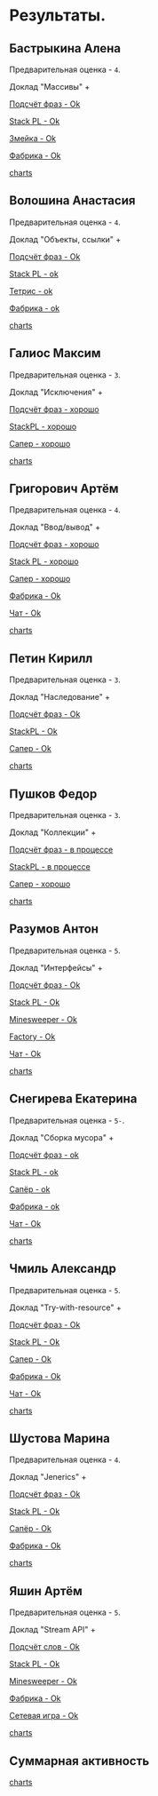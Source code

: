 # Результаты.

## Бастрыкина Алена

Предварительная оценка - `4`.

Доклад "Массивы" +

[Подсчёт фраз - Ok](/2018.java/results/bastrykina/)

[Stack PL - Ok](/2018.java/results/bastrykina/#2)

[Змейка - Ok](/2018.java/results/bastrykina/#3)

[Фабрика - Ok](/2018.java/results/bastrykina/#4)

[charts](/charts.16203/bastrykina/index.html)


## Волошина Анастасия

Предварительная оценка - `4`.

Доклад "Объекты, ссылки" +

[Подсчёт фраз - Ok](/2018.java/results/voloshina/)

[Stack PL - ok](/2018.java/results/voloshina/#2)

[Тетрис - ok](/2018.java/results/voloshina/#3)

[Фабрика - ok](/2018.java/results/voloshina/#4)

[charts](/charts.16203/voloshina/index.html)


## Галиос Максим

Предварительная оценка - `3`.

Доклад "Исключения" +

[Подсчёт фраз - хорошо](/2018.java/results/galios/)

[StackPL - хорошо](/2018.java/results/galios/#2)

[Сапер - хорошо](/2018.java/results/galios/#3)

[charts](/charts.16203/galios/index.html)


## Григорович Артём

Предварительная оценка - `4`.

Доклад "Ввод/вывод" +

[Подсчёт фраз - хорошо](/2018.java/results/grigorovich/)

[Stack PL - хорошо](/2018.java/results/grigorovich/#2)

[Сапер - хорошо](/2018.java/results/grigorovich/#3)

[Фабрика - Ok](/2018.java/results/grigorovich/#4)

[Чат - Ok](/2018.java/results/grigorovich/#5)

[charts](/charts.16203/grigorovich/index.html)


## Петин Кирилл

Предварительная оценка - `3`.

Доклад "Наследование" +

[Подсчёт фраз - Ok](/2018.java/results/petin/)

[StackPL - Ok](/2018.java/results/petin/#2)

[Сапер - Ok](/2018.java/results/petin/#3)

[charts](/charts.16203/petin/index.html)


## Пушков Федор

Предварительная оценка - `3`.

Доклад "Коллекции" +

[Подсчёт фраз - в процессе](/2018.java/results/pushkov/)

[StackPL - в процессе](/2018.java/results/pushkov/#2)

[Сапер - хорошо](/2018.java/results/pushkov/#3)

[charts](/charts.16203/pushkov/index.html) 


## Разумов Антон

Предварительная оценка - `5`.

Доклад "Интерфейсы" +

[Подсчёт фраз - Ok](/2018.java/results/razumov/)

[Stack PL - Ok](/2018.java/results/razumov/#2)

[Minesweeper - Ok](/2018.java/results/razumov/#3)

[Factory - Ok](/2018.java/results/razumov/#4)

[Чат - Ok](/2018.java/results/razumov/#5)

[charts](/charts.16203/razumov/index.html)


## Снегирева Екатерина

Предварительная оценка - `5-`.

Доклад "Сборка мусора" +

[Подсчёт фраз - ok](/2018.java/results/snegireva/)

[Stack PL - ok](/2018.java/results/snegireva/#2)

[Сапёр - ok](/2018.java/results/snegireva/#3)

[Фабрика - ok](/2018.java/results/snegireva/#4)

[Чат - Ok](/2018.java/results/snegireva/#5)

[charts](/charts.16203/snegireva/index.html)


## Чмиль Александр

Предварительная оценка - `5`.

Доклад "Try-with-resource" +

[Подсчёт фраз - Ok](/2018.java/results/chmil/)

[Stack PL - Ok](/2018.java/results/chmil/#2)

[Сапер - Ok](/2018.java/results/chmil/#3)

[Фабрика - Ok](/2018.java/results/chmil/#4)

[Чат - Ok](/2018.java/results/chmil/#5)

[charts](/charts.16203/chmil/index.html)


## Шустова Марина

Предварительная оценка - `4`.

Доклад "Jenerics" +

[Подсчёт фраз - Ok](/2018.java/results/shustova/)

[Stack PL - Ok](/2018.java/results/shustova/#2)

[Сапёр - Ok](/2018.java/results/shustova/#3)

[Фабрика - Ok](/2018.java/results/shustova/#4)

[charts](/charts.16203/shustova/index.html)


## Яшин Артём

Предварительная оценка - `5`.

Доклад "Stream API" +

[Подсчёт слов - Ok](/2018.java/results/yashin/)

[Stack PL - Ok](/2018.java/results/yashin/#2)

[Minesweeper - Ok](/2018.java/results/yashin/#3)

[Фабрика - Ok](/2018.java/results/yashin/#4)

[Сетевая игра - Ok](/2018.java/results/yashin/#5)

[charts](/charts.16203/yashin/index.html)


## Суммарная активность

[charts](/charts.16203/_all/index.html)
